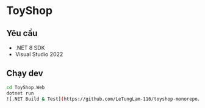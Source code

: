 ﻿# ToyShop

## Yêu cầu
- .NET 8 SDK
- Visual Studio 2022

## Chạy dev
```bash
cd ToyShop.Web
dotnet run
![.NET Build & Test](https://github.com/LeTungLam-116/toyshop-monorepo/actions/workflows/dotnet.yml/badge.svg)
